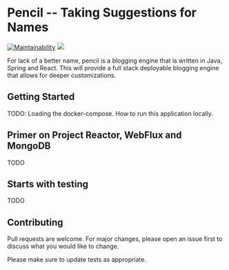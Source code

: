# Pencil -- Taking Suggestions for Names
[![Maintainability](https://api.codeclimate.com/v1/badges/59427da032d36c330462/maintainability)](https://codeclimate.com/github/shinjonathan/blog/maintainability)
<a href="https://codeclimate.com/github/shinjonathan/blog/test_coverage"><img src="https://api.codeclimate.com/v1/badges/59427da032d36c330462/test_coverage" /></a>

For lack of a better name, pencil is a blogging engine that is written in Java, Spring and React.
This will provide a full stack deployable blogging engine that allows for deeper customizations.

## Getting Started

TODO: Loading the docker-compose. How to run this application locally.

## Primer on Project Reactor, WebFlux and MongoDB

TODO

## Starts with testing

TODO

## Contributing
Pull requests are welcome. For major changes, please open an issue first to discuss what you would like to change.

Please make sure to update tests as appropriate.
